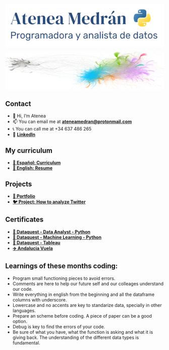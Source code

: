 <p align="center">
  <img src="Presentacion.png" width="600" title="header">
</p>
<p align="center">
  <img src="Graph.PNG" width="600" height="120" title="graph">
</p>

## Contact
- 👋 Hi, I’m Atenea
- 📫 You can email me at **ateneamedran@protonmail.com**
- :telephone_receiver: You can call me at +34 637 486 265
- :link: **[LinkedIn](https://www.linkedin.com/in/ateneamedran/)**

## My curriculum
- **[:page_facing_up: Español: Curriculum](https://atenea-medran.github.io/curriculum_atenea_medran.pdf)**
- **[:page_facing_up: English: Resume](https://atenea-medran.github.io/resume_atenea_medran.pdf)**

## Projects
- **[:open_file_folder: Portfolio](https://github.com/atenea-medran/atenea-medran/tree/main/Portfolio)**
- **[:bird: Project: How to analyze Twitter](https://github.com/atenea-medran/how-to-analyze-twitter)**

## Certificates
- **[🐍 Dataquest - Data Analyst - Python](Certificates/dataquest/Data%20Analyst)**
- **[🐍 Dataquest - Machine Learning - Python](Certificates/dataquest/Machine%20Learning)**
- **[💸 Dataquest - Tableau](Certificates/dataquest/Tableau)**
- **[✈️ Andalucia Vuela](Certificates/andalucia%20vuela)**

## Learnings of these months coding:
- Program small functioning pieces to avoid errors.
- Comments are here to help our future self and our colleages understand our code.
- Write everything in english from the beginning and all the dataframe columns with underscore.
- Lowercase and no accents are key to standarize data, specially in other languages.
- Prepare an scheme before coding. A piece of paper can be a good option.
- Debug is key to find the errors of your code.
- Be sure of what you have, what the function is asking and what it is giving back. The understanding of the different data types is fundamental.
<!---
atenea-medran/atenea-medran is a ✨ special ✨ repository because its `README.md` (this file) appears on your GitHub profile.
You can click the Preview link to take a look at your changes.
--->
